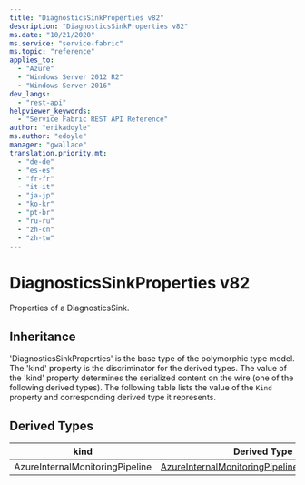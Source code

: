 ```yaml
---
title: "DiagnosticsSinkProperties v82"
description: "DiagnosticsSinkProperties v82"
ms.date: "10/21/2020"
ms.service: "service-fabric"
ms.topic: "reference"
applies_to: 
  - "Azure"
  - "Windows Server 2012 R2"
  - "Windows Server 2016"
dev_langs: 
  - "rest-api"
helpviewer_keywords: 
  - "Service Fabric REST API Reference"
author: "erikadoyle"
ms.author: "edoyle"
manager: "gwallace"
translation.priority.mt: 
  - "de-de"
  - "es-es"
  - "fr-fr"
  - "it-it"
  - "ja-jp"
  - "ko-kr"
  - "pt-br"
  - "ru-ru"
  - "zh-cn"
  - "zh-tw"
---
```

# DiagnosticsSinkProperties v82

Properties of a DiagnosticsSink.
## Inheritance

'DiagnosticsSinkProperties' is the base type of the polymorphic type model. The 'kind' property is the discriminator for the derived types. 
The value of the 'kind' property determines the serialized content on the wire (one of the following derived types). 
The following table lists the value of the `Kind` property and corresponding derived type it represents.
## Derived Types

| kind | Derived Type |
| --- | --- | 
| AzureInternalMonitoringPipeline | [AzureInternalMonitoringPipelineSinkDescription](sfclient-v82-model-azureinternalmonitoringpipelinesinkdescription.md) |

